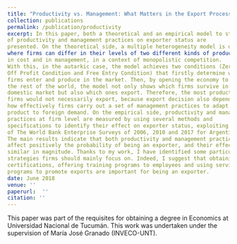 ```yaml
---
title: "Productivity vs. Management: What Matters in the Export Process?"
collection: publications
permalink: /publication/productivity
excerpt: In this paper, both a theoretical and an empirical model to study the contribution
of productivity and management practices on exporter status are
presented. On the theoretical side, a multiple heterogeneity model is developed,
where firms can differ in their levels of two different kinds of productivity:
in cost and in management, in a context of monopolistic competition.
With this, in the autarkic case, the model achieves two conditions (Zero Cut-
Off Profit Condition and Free Entry Condition) that firstly determine which
firms enter and produce in the market. Then, by opening the economy to
the rest of the world, the model not only shows which firms survive in the
domestic market but also which ones export. Therefore, the most productive
firms would not necessarily export, because export decision also depends on
how effectively firms carry out a set of management practices to adapt their
product to foreign demand. On the empirical side, productivity and management
practices at firm level are measured by using several methods and
specifications to identify their effect on exporter status, exploiting the waves
of The World Bank Enterprise Surveys of 2006, 2010 and 2017 for Argentina.
The main results indicate that both productivity and management practices
affect positively the probability of being an exporter, and their effects are very
similar in magnitude. Thanks to my work, I have identified some particular
strategies firms should mainly focus on. Indeed, I suggest that obtaining ISO
certifications, offering training programs to employees and using services or
programs to promote exports are important for being an exporter.
date: June 2018
venue: ''
paperurl:  ''
citation: ''
---
```

This paper was part of the requisites for obtaining a degree in Economics at Universidad Nacional de Tucumán. This work was undertaken under the supervision of María José Granado (INVECO-UNT).
